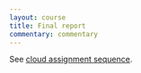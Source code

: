 ```yaml
---
layout: course
title: Final report
commentary: commentary
---
```

See [cloud assignment sequence](cloud.html#final).